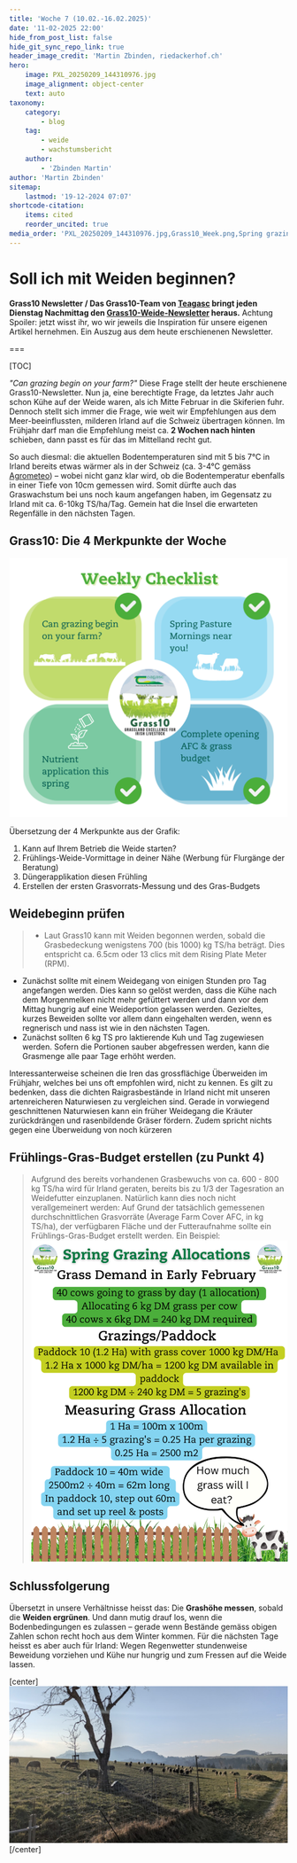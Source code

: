```yaml
---
title: 'Woche 7 (10.02.-16.02.2025)'
date: '11-02-2025 22:00'
hide_from_post_list: false
hide_git_sync_repo_link: true
header_image_credit: 'Martin Zbinden, riedackerhof.ch'
hero:
    image: PXL_20250209_144310976.jpg
    image_alignment: object-center
    text: auto
taxonomy:
    category:
        - blog
    tag:
        - weide
        - wachstumsbericht
    author:
        - 'Zbinden Martin'
author: 'Martin Zbinden'
sitemap:
    lastmod: '19-12-2024 07:07'
shortcode-citation:
    items: cited
    reorder_uncited: true
media_order: 'PXL_20250209_144310976.jpg,Grass10_Week.png,Spring grazing allocation_2025.png'
---
```


# Soll ich mit Weiden beginnen?

**Grass10 Newsletter / Das Grass10-Team von [Teagasc](https://www.teagasc.ie/crops/grassland/grass10/) bringt jeden Dienstag Nachmittag den [Grass10-Weide-Newsletter](https://www.teagasc.ie/crops/grassland/grass10/grass10-newsletter/) heraus.**
Achtung Spoiler: jetzt wisst ihr, wo wir jeweils die Inspiration für unsere eigenen Artikel hernehmen. Ein Auszug aus dem heute erschienenen Newsletter.


===

[TOC]

_"Can grazing begin on your farm?"_ Diese Frage stellt der heute erschienene Grass10-Newsletter. Nun ja, eine berechtigte Frage, da letztes Jahr auch schon Kühe auf der Weide waren, als ich Mitte Februar in die Skiferien fuhr. Dennoch stellt sich immer die Frage, wie weit wir Empfehlungen aus dem Meer-beeinflussten, milderen Irland auf die Schweiz übertragen können. Im Frühjahr darf man die Empfehlung meist ca. **2 Wochen nach hinten** schieben, dann passt es für das im Mittelland recht gut. 

So auch diesmal: die aktuellen Bodentemperaturen sind mit 5 bis 7°C in Irland bereits etwas wärmer als in der Schweiz (ca. 3-4°C gemäss [Agrometeo](https://www.agrometeo.ch/de/meteorologie/grafik?stations=159,160,136,223,216,194,55,185,212,128&sensors=1%3Acumsum%3A0,3%3Aavg&from=2025-01-01&to=2025-02-16&scale=day&groupBy=sensor&measured=1)) – wobei nicht ganz klar wird, ob die Bodentemperatur ebenfalls in einer Tiefe von 10cm gemessen wird. Somit dürfte auch das Graswachstum bei uns noch kaum angefangen haben, im Gegensatz zu Irland mit ca. 6-10kg TS/ha/Tag. Gemein hat die Insel die erwarteten Regenfälle in den nächsten Tagen.


## Grass10: Die 4 Merkpunkte der Woche
![Grass10_Week](Grass10_Week.png?lightbox&resize=600 "Empfehlungen für Irische Weidebetriebe, Woche 7. Quelle: Teagasc Grass10 Newsletter vom 11.02.2025")

Übersetzung der 4 Merkpunkte aus der Grafik:
1. Kann auf Ihrem Betrieb die Weide starten? 
2. Frühlings-Weide-Vormittage in deiner Nähe (Werbung für Flurgänge der Beratung)
3. Düngerapplikation diesen Frühling
4. Erstellen der ersten Grasvorrats-Messung und des Gras-Budgets

## Weidebeginn prüfen
> * Laut Grass10 kann mit Weiden begonnen werden, sobald die Grasbedeckung wenigstens 700 (bis 1000) kg TS/ha beträgt. Dies entspricht ca. 6.5cm oder 13 clics mit dem Rising Plate Meter (RPM). 
* Zunächst sollte mit einem Weidegang von einigen Stunden pro Tag angefangen werden. Dies kann so gelöst werden, dass die Kühe nach dem Morgenmelken nicht mehr gefüttert werden und dann vor dem Mittag hungrig auf eine Weideportion gelassen werden. Gezieltes, kurzes Beweiden sollte vor allem dann eingehalten werden, wenn es regnerisch und nass ist wie in den nächsten Tagen.
* Zunächst sollten 6 kg TS pro laktierende Kuh und Tag zugewiesen werden. Sofern die Portionen sauber abgefressen werden, kann die Grasmenge alle paar Tage erhöht werden.

Interessanterweise scheinen die Iren das grossflächige Überweiden im Frühjahr, welches bei uns oft empfohlen wird,  nicht zu kennen. Es gilt zu bedenken, dass die dichten Raigrasbestände in Irland nicht mit unseren artenreicheren Naturwiesen zu vergleichen sind. Gerade in vorwiegend geschnittenen Naturwiesen kann ein früher Weidegang die Kräuter zurückdrängen und rasenbildende Gräser fördern. Zudem spricht nichts gegen eine Überweidung von noch kürzeren 

## Frühlings-Gras-Budget erstellen (zu Punkt 4)
> Aufgrund des bereits vorhandenen Grasbewuchs von ca. 600 - 800 kg TS/ha wird für Irland geraten, bereits bis zu 1/3 der Tagesration an Weidefutter einzuplanen. Natürlich kann dies noch nicht verallgemeinert werden: Auf Grund der tatsächlich gemessenen durchschnittlichen Grasvorräte (Average Farm Cover AFC, in kg TS/ha), der verfügbaren Fläche und der Futteraufnahme sollte ein Frühlings-Gras-Budget erstellt werden. Ein Beispiel:
![SpringGrazingAllocation_2025](SpringGrazingAllocation_2025.png?resize=600 "Beispiel für Frühlings-Weidezuteilung. Quelle: Teagasc Grass10 Newsletter")

## Schlussfolgerung
Übersetzt in unsere Verhältnisse heisst das: Die **Grashöhe messen**, sobald die **Weiden ergrünen**. Und dann mutig drauf los, wenn die Bodenbedingungen es zulassen – gerade wenn Bestände gemäss obigen Zahlen schon recht hoch aus dem Winter kommen. Für die nächsten Tage heisst es aber auch für Irland: Wegen Regenwetter stundenweise Beweidung vorziehen und Kühe nur hungrig und zum Fressen auf die Weide lassen.

[center]
![PXL_20250209_144310976](PXL_20250209_144310976.jpg?lightbox&resize=300 "Titelbild: Anfangs Februar geniessen Schafe ihr erstes frisches grün im Jahr 2025. Ganz im Hintergrund (kaum erkennbar) eine Wanderherde am Durchziehen.")
[/center]